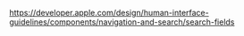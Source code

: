https://developer.apple.com/design/human-interface-guidelines/components/navigation-and-search/search-fields